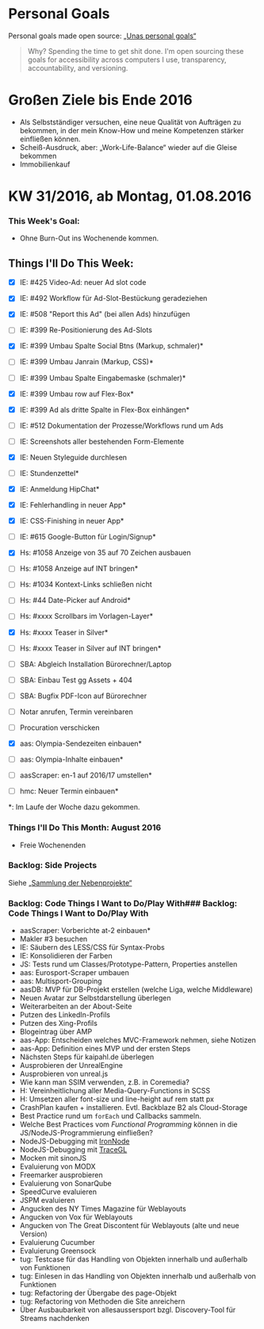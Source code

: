 Personal Goals
==============

Personal goals made open source: [„Unas personal goals“](http://una.im/personal-goals-guide/#=%81)
> Why? Spending the time to get shit done. I'm open sourcing these goals for accessibility across computers I use, transparency, accountability, and versioning.

# Großen Ziele bis Ende 2016
* Als Selbstständiger versuchen, eine neue Qualität von Aufträgen zu bekommen, in der mein Know-How und meine Kompetenzen stärker einfließen können.
* Scheiß-Ausdruck, aber: „Work-Life-Balance“ wieder auf die Gleise bekommen
* Immobilienkauf


# KW 31/2016, ab Montag, 01.08.2016


### This Week's Goal:
* Ohne Burn-Out ins Wochenende kommen.



## Things I'll Do This Week:
- [x] IE: #425 Video-Ad: neuer Ad slot code
- [x] IE: #492 Workflow für Ad-Slot-Bestückung geradeziehen
- [x] IE: #508 "Report this Ad" (bei allen Ads) hinzufügen
- [ ] IE: #399 Re-Positionierung des Ad-Slots
- [x] IE: #399 Umbau Spalte Social Btns (Markup, schmaler)*
- [ ] IE: #399 Umbau Janrain (Markup, CSS)*
- [ ] IE: #399 Umbau Spalte Eingabemaske (schmaler)*
- [x] IE: #399 Umbau row auf Flex-Box*
- [x] IE: #399 Ad als dritte Spalte in Flex-Box einhängen*
- [ ] IE: #512 Dokumentation der Prozesse/Workflows rund um Ads
- [ ] IE: Screenshots aller bestehenden Form-Elemente
- [x] IE: Neuen Styleguide durchlesen
- [ ] IE: Stundenzettel*
- [x] IE: Anmeldung HipChat*
- [x] IE: Fehlerhandling in neuer App*
- [x] IE: CSS-Finishing in neuer App*
- [ ] IE: #615 Google-Button für Login/Signup*
- [x] Hs: #1058 Anzeige von 35 auf 70 Zeichen ausbauen
- [ ] Hs: #1058 Anzeige auf INT bringen*
- [ ] Hs: #1034 Kontext-Links schließen nicht
- [ ] Hs: #44 Date-Picker auf Android*
- [ ] Hs: #xxxx Scrollbars im Vorlagen-Layer*
- [x] Hs: #xxxx Teaser in Silver*
- [ ] Hs: #xxxx Teaser in Silver auf INT bringen*
- [ ] SBA: Abgleich Installation Bürorechner/Laptop
- [ ] SBA: Einbau Test gg Assets + 404
- [ ] SBA: Bugfix PDF-Icon auf Bürorechner
- [ ] Notar anrufen, Termin vereinbaren
- [ ] Procuration verschicken
- [x] aas: Olympia-Sendezeiten einbauen*
- [ ] aas: Olympia-Inhalte einbauen*
- [ ] aasScraper: en-1 auf 2016/17 umstellen*
- [ ] hmc: Neuer Termin einbauen*


\*: Im Laufe der Woche dazu gekommen.

### Things I'll Do This Month: August 2016
* Freie Wochenenden


### Backlog: Side Projects
Siehe [„Sammlung der Nebenprojekte“](~/Sites/dogfood-personal-goal/recources/pet-projects.md)


### Backlog: Code Things I Want to Do/Play With### Backlog: Code Things I Want to Do/Play With
* aasScraper: Vorberichte at-2 einbauen*
* Makler #3 besuchen
* IE: Säubern des LESS/CSS für Syntax-Probs
* IE: Konsolidieren der Farben
* JS: Tests rund um Classes/Prototype-Pattern, Properties anstellen
* aas: Eurosport-Scraper umbauen
* aas: Multisport-Grouping
* aasDB: MVP für DB-Projekt erstellen (welche Liga, welche Middleware)
* Neuen Avatar zur Selbstdarstellung überlegen
* Weiterarbeiten an der About-Seite
* Putzen des LinkedIn-Profils
* Putzen des Xing-Profils
* Blogeintrag über AMP
* aas-App: Entscheiden welches MVC-Framework nehmen, siehe Notizen
* aas-App: Definition eines MVP und der ersten Steps
* Nächsten Steps für kaipahl.de überlegen
* Ausprobieren der UnrealEngine
* Ausprobieren von unreal.js
* Wie kann man SSIM verwenden, z.B. in Coremedia?
* H: Vereinheitlichung aller Media-Query-Functions in SCSS
* H: Umsetzen aller font-size und line-height auf rem statt px
* CrashPlan kaufen + installieren. Evtl. Backblaze B2 als Cloud-Storage
* Best Practice rund um `forEach` und Callbacks sammeln.
* Welche Best Practices vom _Functional Programming_ können in die JS/NodeJS-Programmierung einfließen?
* NodeJS-Debugging mit [IronNode](http://s-a.github.io/iron-node/)
* NodeJS-Debugging mit [TraceGL](https://github.com/traceglMPL/tracegl)
* Mocken mit sinonJS
* Evaluierung von MODX
* Freemarker ausprobieren
* Evaluierung von SonarQube
* SpeedCurve evaluieren
* JSPM evaluieren
* Angucken des NY Times Magazine für Weblayouts
* Angucken von Vox für Weblayouts
* Angucken von The Great Discontent für Weblayouts (alte und neue Version)
* Evaluierung Cucumber
* Evaluierung Greensock
* tug: Testcase für das Handling von Objekten innerhalb und außerhalb von Funktionen
* tug: Einlesen in das Handling von Objekten innerhalb und außerhalb von Funktionen
* tug: Refactoring der Übergabe des page-Objekt
* tug: Refactoring von Methoden die Site anreichern
* Über Ausbaubarkeit von allesaussersport bzgl. Discovery-Tool für Streams nachdenken


